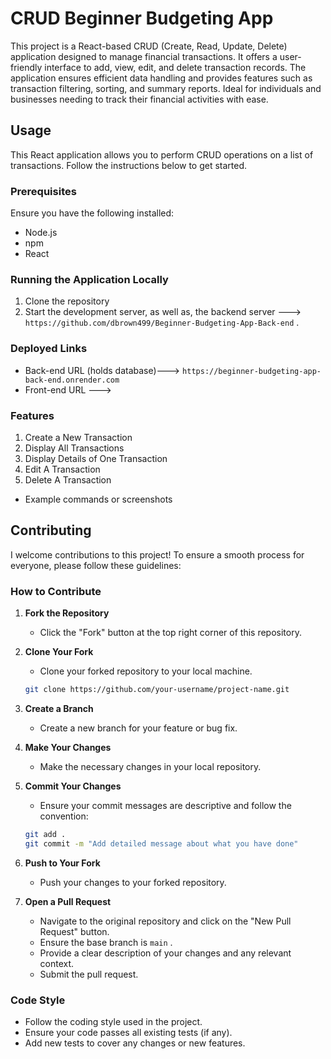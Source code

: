 # CRUD Beginner Budgeting App

This project is a React-based CRUD (Create, Read, Update, Delete) application designed to manage financial transactions. It offers a user-friendly interface to add, view, edit, and delete transaction records. The application ensures efficient data handling and provides features such as transaction filtering, sorting, and summary reports. Ideal for individuals and businesses needing to track their financial activities with ease.

## Usage

This React application allows you to perform CRUD operations on a list of transactions. Follow the instructions below to get started.

### Prerequisites

Ensure you have the following installed:
- Node.js
- npm
- React 

### Running the Application Locally

1. Clone the repository
2. Start the development server, as well as, the backend server ---> `https://github.com/dbrown499/Beginner-Budgeting-App-Back-end` .

### Deployed Links

- Back-end URL (holds database)---> `https://beginner-budgeting-app-back-end.onrender.com`
- Front-end URL --->

### Features

1. Create a New Transaction
2. Display All Transactions
3. Display Details of One Transaction
4. Edit A Transaction
5. Delete A Transaction


- Example commands or screenshots

## Contributing

I welcome contributions to this project! To ensure a smooth process for everyone, please follow these guidelines:

### How to Contribute

1. **Fork the Repository**
    - Click the "Fork" button at the top right corner of this repository.

2. **Clone Your Fork**
    - Clone your forked repository to your local machine.
    ```bash
    git clone https://github.com/your-username/project-name.git
    ```

3. **Create a Branch**
    - Create a new branch for your feature or bug fix.

4. **Make Your Changes**
    - Make the necessary changes in your local repository.

5. **Commit Your Changes**
    - Ensure your commit messages are descriptive and follow the convention:
    ```bash
    git add .
    git commit -m "Add detailed message about what you have done"
    ```

6. **Push to Your Fork**
    - Push your changes to your forked repository.

7. **Open a Pull Request**
    - Navigate to the original repository and click on the "New Pull Request" button.
    - Ensure the base branch is `main` .
    - Provide a clear description of your changes and any relevant context.
    - Submit the pull request.

### Code Style

- Follow the coding style used in the project.
- Ensure your code passes all existing tests (if any).
- Add new tests to cover any changes or new features.
